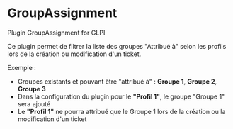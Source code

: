 # GroupAssignment

Plugin GroupAssignment for GLPI

Ce plugin permet de filtrer la liste des groupes "Attribué à" selon les profils lors de la création ou modification d'un ticket.

Exemple : 
* Groupes existants et pouvant être "attribué à" : **Groupe 1**, **Groupe 2**, **Groupe 3**
* Dans la configuration du plugin pour le **"Profil 1"**,  le groupe "Groupe 1" sera ajouté
* Le **"Profil 1"** ne pourra attribué que le Groupe 1 lors de la création ou la modification d'un ticket 